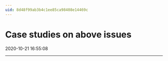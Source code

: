 ```yaml
---
uid: 8d48f99ab3b4c1ee85ca98408e14469c
---
```


# Case studies on above issues
2020-10-21 16:55:08
            
---



